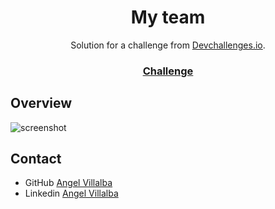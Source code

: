 <h1 align="center">My team</h1>

<div align="center">
   Solution for a challenge from  <a href="http://devchallenges.io" target="_blank">Devchallenges.io</a>.
</div>

<div align="center">
  <h3>
    <a href="https://devchallenges.io/challenges/hhmesazsqgKXrTkYkt0U">
      Challenge
    </a>
  </h3>
</div>

## Overview

![screenshot](desing/img1.jpg)


## Contact

- GitHub [Angel Villalba](https://github.com/villalb4})
- Linkedin [Angel Villalba](https://www.linkedin.com/in/angel-villalba-5baba8207/})
